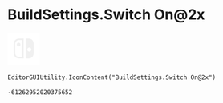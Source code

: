 # BuildSettings.Switch On@2x
![](/img/BuildSettings.Switch%20On@2x.png)

``` CSharp
EditorGUIUtility.IconContent("BuildSettings.Switch On@2x")
```
```
-61262952020375652
```

